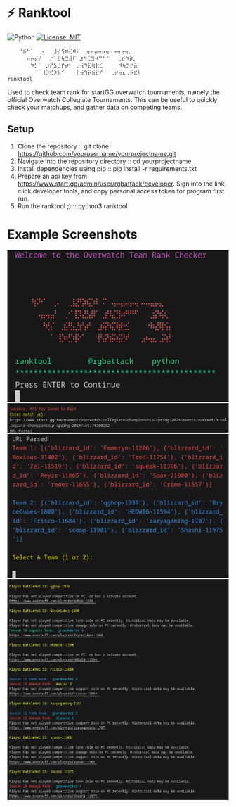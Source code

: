 
# ⚡ Ranktool
![Python](https://img.shields.io/endpoint?url=https://gist.githubusercontent.com/TeKrop/15a234815aa74059953a766a10e92688/raw/python-version.json)
[![License: MIT](https://img.shields.io/github/license/TeKrop/overfast-api)](https://github.com/TeKrop/overfast-api/blob/master/LICENSE)

```
⠀⠀⠀⠘⡮⠓⠁⠀⢀⠄⠀⠀⣸⣜⢫⠶⣍⠾⠍  ⢤⠤⣤⠤⡤⢤⠠⠤⢤⣤⢤⡀ ⠀⠀
⠀⠀⠀⠀⠀⢤⡤⣤⡜⠀⠀⡐⠁⣏⢧⣛⣼⠏ ⣰⠻⣌⣻⠴⠛⠛⠋⠀⠀⢀⣮⠳⡵⡀⠀⠀⠀⠀⠀⠀
⠀⠀⠀⠀⠀⠀⠳⣣⠁⠀⣰⡝⣣⣘⡞⡴⠃⠀⣰⢭⠳⣍⢷⣗⣊⠀⠀⠀⠀⠺⢦⡻⡗⣥⠀⠀⠀⠀
⠀⠀⠀⠀⠀⠀⠀⠈⠀⢸⡱⢞⡱⡯⠊⠀⠀⠀⡟⣬⢳⡭⣮⣝⠞⠀⠀⢀⡴⢤⣄⢀⡭⣞⢧                              
ranktool
```
Used to check team rank for startGG overwatch tournaments, namely the official Overwatch Collegiate Tournaments. This can be useful to quickly check your matchups, and gather data on 
competing teams.
## Setup
1. Clone the repository :: git clone https://github.com/yourusername/yourprojectname.git
2. Navigate into the repository directory :: cd yourprojectname
3. Install dependencies using pip :: pip install -r requirements.txt
4. Prepare an api key from https://www.start.gg/admin/user/rgbattack/developer. Sign into the link, click developer tools, and copy personal access token for program first run.
5. Run the ranktool ;) :: python3 ranktool

<h1>Example Screenshots</h1>
<img src=screenshot1.png>
<img src=screenshot2.png>
<img src=screenshot3.png>
<img src=screenshot4.png>


